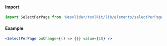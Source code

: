 #### Import

```js static
import SelectPerPage from '@esolidar/toolkit/lib/elements/selectPerPage';
```

#### Example

```jsx
<SelectPerPage onChange={() => {}} value={10} />
```
